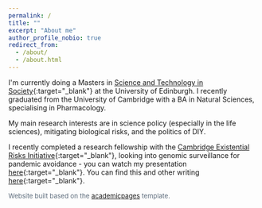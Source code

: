 ```yaml
---
permalink: /
title: ""
excerpt: "About me"
author_profile_nobio: true
redirect_from: 
  - /about/
  - /about.html
---
```


I'm currently doing a Masters in [Science and Technology in Society](https://www.sps.ed.ac.uk/study/postgraduate-taught-programmes/science-and-technology-society){:target="_blank"} at the University of Edinburgh. I recently graduated from the University of Cambridge with a BA in Natural Sciences, specialising in Pharmacology.

My main research interests are in science policy (especially in the life sciences), mitigating biological risks, and the politics of DIY.

I recently completed a research fellowship with the [Cambridge Existential Risks Initiative](https://camxrisk.org/){:target="_blank"}, looking into genomic surveillance for pandemic avoidance - you can watch my presentation [here](https://youtu.be/vacMPy5N_2k){:target="_blank"}. You can find this and other writing [here](jacob-smith.github.io){:target="_blank"}.


<font size="2" color="5D6C7C"> Website built based on the <a href="https://academicpages.github.io" target="_blank" rel="noopener noreferrer">academicpages</a> template. </font>
